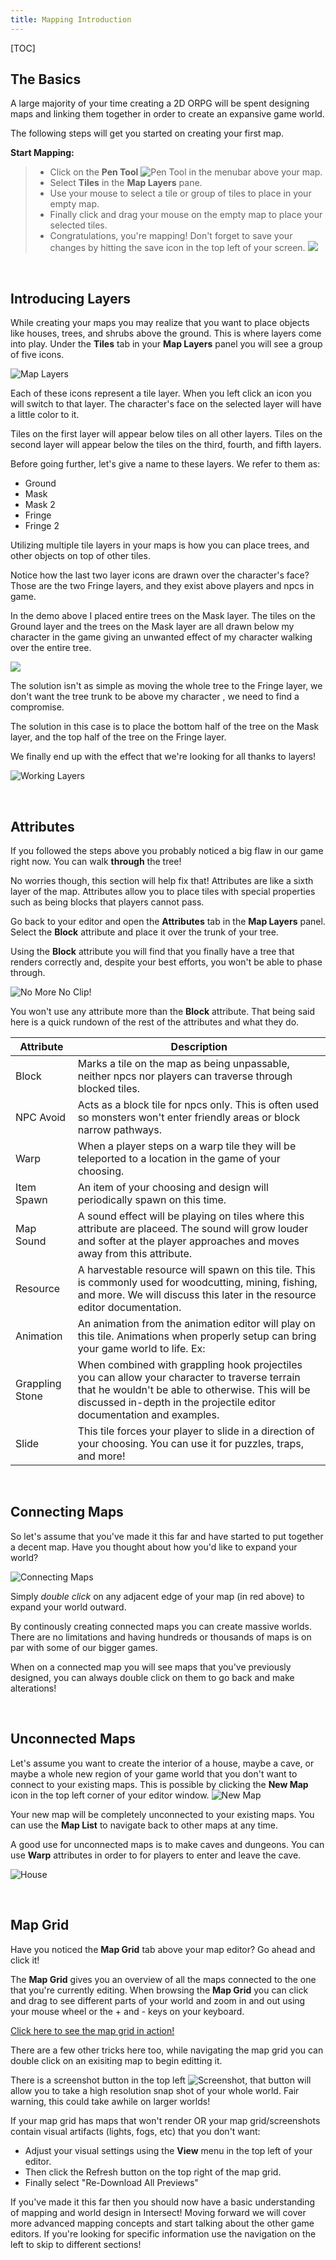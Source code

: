 ```yaml
---
title: Mapping Introduction
---
```


[TOC]

The Basics
---------------------------
A large majority of your time creating a 2D ORPG will be spent designing maps and linking them together in order to create an expansive game world.

The following steps will get you started on creating your first map.

**Start Mapping:**
>- Click on the **Pen Tool** ![Pen Tool](http://www.ascensiongamedev.com/resources/filehost/a20847da4a43f52234ccda97b1125a88.png) in the menubar above your map.
>- Select **Tiles** in the **Map Layers** pane.
>- Use your mouse to select a tile or group of tiles to place in your empty map. <a href="http://www.ascensiongamedev.com/resources/filehost/03856cde2da1c67f07b0123b90b6b0dc.gif" data-lity><i class="fa fa-play-circle"></i></a>
>- Finally click and drag your mouse on the empty map to place your selected tiles. <a href="http://www.ascensiongamedev.com/resources/filehost/03856cde2da1c67f07b0123b90b6b0dc.gif" data-lity><i class="fa fa-play-circle"></i></a>
>- Congratulations, you're mapping! Don't forget to save your changes by hitting the save icon in the top left of your screen. ![](http://www.ascensiongamedev.com/resources/filehost/7f974a7fc91ef6666e3211c8622fe088.png)

&nbsp;

Introducing Layers
---------------------------
While creating your maps you may realize that you want to place objects like houses, trees, and shrubs above the ground. This is where layers come into play. Under the **Tiles** tab in your **Map Layers** panel you will see a group of five icons.

![Map Layers](http://www.ascensiongamedev.com/resources/filehost/e96fbf144210c97ebdd679bfac49e06a.png)

Each of these icons represent a tile layer. When you left click an icon you will switch to that layer. The character's face on the selected layer will have a little color to it.

Tiles on the first layer will appear below tiles on all other layers. Tiles on the second layer will appear below the tiles on the third, fourth, and fifth layers.

Before going further, let's give a name to these layers. We refer to them as:
- Ground
- Mask
- Mask 2
- Fringe
- Fringe 2

Utilizing multiple tile layers in your maps is how you can place trees, and other objects on top of other tiles. <a href="http://www.ascensiongamedev.com/resources/filehost/1b0126badf74d9bcdd0fd115e476c106.gif" data-lity><i class="fa fa-play-circle"></i></a>

Notice how the last two layer icons are drawn over the character's face? Those are the two Fringe layers, and they exist above players and npcs in game.

In the demo above I placed entire trees on the Mask layer. The tiles on the Ground layer and the trees on the Mask layer are all drawn below my character in the game giving an unwanted effect of my character walking over the entire tree.

![](http://www.ascensiongamedev.com/resources/filehost/5db4fbdae4be4fe060651bb3849d2300.gif)

The solution isn't as simple as moving the whole tree to the Fringe layer, we don't want the tree trunk to be above my character <a href="http://www.ascensiongamedev.com/resources/filehost/6814ea253162f66d65bae1012f9ca605.gif" data-lity><i class="fa fa-play-circle"></i></a>, we need to find a compromise.

The solution in this case is to place the bottom half of the tree on the Mask layer, and the top half of the tree on the Fringe layer. <a href="http://www.ascensiongamedev.com/resources/filehost/be935bfd755be1bf55ed9ec34e989949.gif" data-lity><i class="fa fa-play-circle"></i></a>

We finally end up with the effect that we're looking for all thanks to layers!

![Working Layers](http://www.ascensiongamedev.com/resources/filehost/6c2d4d1d52fd65145f5e44271b3b1bd1.gif)

&nbsp;

Attributes
---------------------------
If you followed the steps above you probably noticed a big flaw in our game right now. You can walk **through** the tree! <a href="http://www.ascensiongamedev.com/resources/filehost/194f6d759286418f42910c9aafca0962.gif" data-lity><i class="fa fa-play-circle"></i></a>

No worries though, this section will help fix that! Attributes are like a sixth layer of the map. Attributes allow you to place tiles with special properties such as being blocks that players cannot pass.

Go back to your editor and open the **Attributes** tab in the **Map Layers** panel. Select the **Block** attribute and place it over the trunk of your tree. <a href="http://www.ascensiongamedev.com/resources/filehost/60984ce488de64b42ddec0bed012cb52.gif" data-lity><i class="fa fa-play-circle"></i></a>

Using the **Block** attribute you will find that you finally have a tree that renders correctly and, despite your best efforts, you won't be able to phase through.

![No More No Clip!](http://www.ascensiongamedev.com/resources/filehost/8ae4ea6cfdb97b1f7e1cf0efa4d1677a.gif)

You won't use any attribute more than the **Block** attribute. That being said here is a quick rundown of the rest of the attributes and what they do.

|Attribute|Description|
| ------------ | ------------ |
|Block| Marks a tile on the map as being unpassable, neither npcs nor players can traverse through blocked tiles.|
|NPC Avoid|Acts as a block tile for npcs only. This is often used so monsters won't enter friendly areas or block narrow pathways.|
|Warp|When a player steps on a warp tile they will be teleported to a location in the game of your choosing.|
|Item Spawn|An item of your choosing and design will periodically spawn on this time.|
|Map Sound|A sound effect will be playing on tiles where this attribute are placeed. The sound will grow louder and softer at the player approaches and moves away from this attribute.|
|Resource|A harvestable resource will spawn on this tile. This is commonly used for woodcutting, mining, fishing, and more. We will discuss this later in the resource editor documentation.|
|Animation|An animation from the animation editor will play on this tile. Animations when properly setup can bring your game world to life. Ex: <a href="https://www.freemmorpgmaker.com/wp-content/uploads/2017/10/windmill.gif" data-lity><i class="fa fa-play-circle"></i></a>|
|Grappling Stone|When combined with grappling hook projectiles you can allow your character to traverse terrain that he wouldn't be able to otherwise. This will be discussed in-depth in the projectile editor documentation and examples.|
|Slide|This tile forces your player to slide in a direction of your choosing. You can use it for puzzles, traps, and more!|




&nbsp;

Connecting Maps
---------------------------
So let's assume that you've made it this far and have started to put together a decent map. Have you thought about how you'd like to expand your world?

![Connecting Maps](http://www.ascensiongamedev.com/resources/filehost/aee57f600d5c0dd5042bf3025cefd904.png)

Simply *double click* on any adjacent edge of your map (in red above) to expand your world outward. <a href="http://www.ascensiongamedev.com/resources/filehost/478961f66760c103ee02761fd8de9ac3.gif" data-lity><i class="fa fa-play-circle"></i></a>

By continously creating connected maps you can create massive worlds. There are no limitations and having hundreds or thousands of maps is on par with some of our bigger games.

When on a connected map you will see maps that you've previously designed, you can always double click on them to go back and make alterations!

&nbsp;

Unconnected Maps
---------------------------
Let's assume you want to create the interior of a house, maybe a cave, or maybe a whole new region of your game world that you don't want to connect to your existing maps. This is possible by clicking the **New Map** icon in the top left corner of your editor window. ![New Map](http://www.ascensiongamedev.com/resources/filehost/d01941dfd69bdff6add5e41863390be0.png)

Your new map will be completely unconnected to your existing maps. You can use the **Map List** to navigate back to other maps at any time.

A good use for unconnected maps is to make caves and dungeons. You can use **Warp** attributes in order to for players to enter and leave the cave. <a href="http://www.ascensiongamedev.com/resources/filehost/e52c6a2233c8717d426f1d04125300b6.png" data-lity><i class="fa fa-play-circle"></i></a>

![House](http://www.ascensiongamedev.com/resources/filehost/94d22810779f3ab67fe800db7cfbf626.png)


&nbsp;

Map Grid
---------------------------
Have you noticed the **Map Grid** tab above your map editor? Go ahead and click it!

The **Map Grid** gives you an overview of all the maps connected to the one that you're currently editing. When browsing the **Map Grid** you can click and drag to see different parts of your world and zoom in and out using your mouse wheel or the + and - keys on your keyboard.

<a href="https://youtu.be/FqSK-QV2jRU" data-lity>Click here to see the map grid in action! <i class="fa fa-play-circle"></i></a>

There are a few other tricks here too, while navigating the map grid you can double click on an exisiting map to begin editting it.

There is a screenshot button in the top left ![Screenshot](http://www.ascensiongamedev.com/resources/filehost/93dff71784b1de7a15f9fb548c692259.png), that button will allow you to take a high resolution snap shot of your whole world. Fair warning, this could take awhile on larger worlds!

If your map grid has maps that won't render OR your map grid/screenshots contain visual artifacts (lights, fogs, etc) that you don't want:
- Adjust your visual settings using the **View** menu in the top left of your editor.
- Then click the Refresh button on the top right of the map grid.
- Finally select "Re-Download All Previews"

If you've made it this far then you should now have a basic understanding of mapping and world design in Intersect! Moving forward we will cover more advanced mapping concepts and start talking about the other game editors. If you're looking for specific information use the navigation on the left to skip to different sections!
